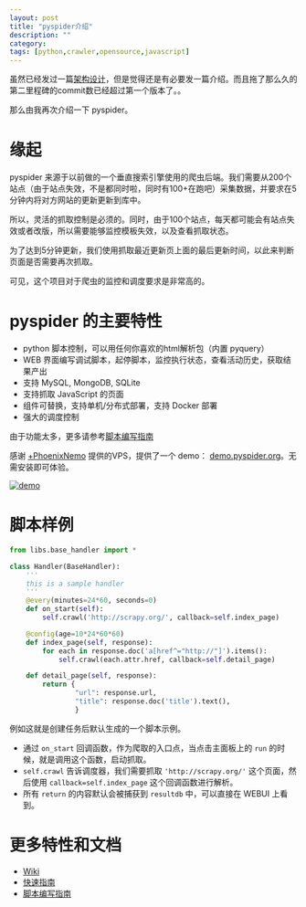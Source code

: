 ```yaml
---
layout: post
title: "pyspider介绍"
description: ""
category: 
tags: [python,crawler,opensource,javascript]
---
```


虽然已经发过一篇[架构设计](http://blog.binux.me/2014/02/pyspider-architecture/)，但是觉得还是有必要发一篇介绍。而且拖了那么久的第二里程碑的commit数已经超过第一个版本了。。

那么由我再次介绍一下 pyspider。

缘起
===

pyspider 来源于以前做的一个垂直搜索引擎使用的爬虫后端。我们需要从200个站点（由于站点失效，不是都同时啦，同时有100+在跑吧）采集数据，并要求在5分钟内将对方网站的更新更新到库中。

所以，灵活的抓取控制是必须的。同时，由于100个站点，每天都可能会有站点失效或者改版，所以需要能够监控模板失效，以及查看抓取状态。

为了达到5分钟更新，我们使用抓取最近更新页上面的最后更新时间，以此来判断页面是否需要再次抓取。

可见，这个项目对于爬虫的监控和调度要求是非常高的。

pyspider 的主要特性
=================

* python 脚本控制，可以用任何你喜欢的html解析包（内置 pyquery）
* WEB 界面编写调试脚本，起停脚本，监控执行状态，查看活动历史，获取结果产出
* 支持 MySQL, MongoDB, SQLite
* 支持抓取 JavaScript 的页面
* 组件可替换，支持单机/分布式部署，支持 Docker 部署
* 强大的调度控制


由于功能太多，更多请参考[脚本编写指南](https://github.com/binux/pyspider/wiki/%E8%84%9A%E6%9C%AC%E7%BC%96%E5%86%99%E6%8C%87%E5%8D%97)

感谢 [+PhoenixNemo](https://plus.google.com/u/0/+PhoenixNemo/) 提供的VPS，提供了一个 demo： [demo.pyspider.org](http://demo.pyspider.org/)。无需安装即可体验。

[![demo](http://ww1.sinaimg.cn/large/7d46d69fjw1emavy6e9gij21kw0uldvy.jpg)](http://demo.pyspider.org/)

脚本样例
=======

``` python
from libs.base_handler import *

class Handler(BaseHandler):
    '''
    this is a sample handler
    '''
    @every(minutes=24*60, seconds=0)
    def on_start(self):
        self.crawl('http://scrapy.org/', callback=self.index_page)

    @config(age=10*24*60*60)
    def index_page(self, response):
        for each in response.doc('a[href^="http://"]').items():
            self.crawl(each.attr.href, callback=self.detail_page)

    def detail_page(self, response):
        return {
                "url": response.url,
                "title": response.doc('title').text(),
                }
```

例如这就是创建任务后默认生成的一个脚本示例。

* 通过 `on_start` 回调函数，作为爬取的入口点，当点击主面板上的 `run` 的时候，就是调用这个函数，启动抓取。
* `self.crawl` 告诉调度器，我们需要抓取 `'http://scrapy.org/'` 这个页面，然后使用 `callback=self.index_page` 这个回调函数进行解析。
* 所有 `return` 的内容默认会被捕获到 `resultdb` 中，可以直接在 WEBUI 上看到。

更多特性和文档
============

* [Wiki](https://github.com/binux/pyspider/wiki)
* [快速指南](https://github.com/binux/pyspider/wiki/%E5%BF%AB%E9%80%9F%E6%8C%87%E5%8D%97)
* [脚本编写指南](https://github.com/binux/pyspider/wiki/%E8%84%9A%E6%9C%AC%E7%BC%96%E5%86%99%E6%8C%87%E5%8D%97)

